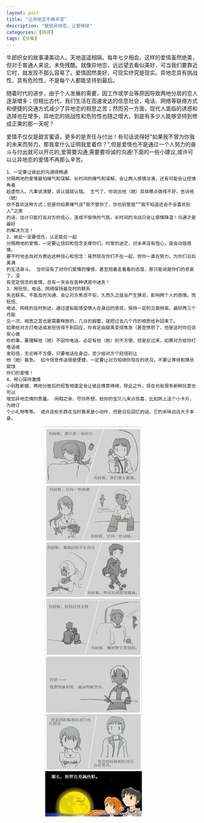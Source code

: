 ```yaml
---
layout: post
title: "让异地恋不再辛苦"
description: "献给异地恋，让爱继续"
categories: [随感]
tags: [杂集]
---
```


牛郎织女的故事凄美动人，天地遥遥相隔，每年七夕相会。这样的爱情虽然绝美，但对于普通人来说，未免残酷。就像异地恋，远远望去看似美好，可当我们要靠近它时，就发现不那么容易了。爱情固然美好，可现实终究是现实。异地恋具有挑战性，具有危险性，不是每个人都能坚持到最后。  

随着时代的进步，由于个人发展的需要，因工作或学业等原因导致两地分居的恋人逐渐增多；但相比古代，我们生活在高速发达的信息社会，电话、网络等联络方式和便捷的交通方式减少了异地恋的相思之苦；然而另一方面，现代人面临的诱惑和选择也在增多，异地恋的挑战性和危险性也随之增大，到底有多少人能够坚持到修成正果的那一天呢？    

爱情不仅仅是甜言蜜语，更多的是责任与付出！有句话说得好"如果我不曾为你我的未来而努力，那我拿什么证明我爱着你？",但是爱情也不是通过一个人努力的奋斗与付出就可以开花的,爱需要沟通,需要要坦诚的沟通!下面的一些小建议,或许可以让异地恋的爱情不再那么辛苦。

	1、一定要让彼此的沟通很畅通
	分隔两地的爱情最怕赌气和误解。长时间的赌气和误解，会让两人感情淡漠，还有可能会让挖墙角者
	趁虚而入。凡事说清楚，该认错就认错。 生气了，你说出他（她）具体哪点做得不好，告诉他（她）
	你不喜欢这种方式；但是你如果赌气说“我不管你了，你也别管我”“我不知道还会不会喜欢别人”之类
	的话，估计只能打击对方的信心，造成不愉快的气氛。长时间的冷战只会让感情降温！沟通才是最好
	的解决方法！
	2、彼此一定要信任，认定能在一起
	分隔两地的爱情，一定要让信仰和信念支撑你们。时常的迷茫，对未来没有信心，就会动摇感情。
	要不时地去向对方表达这种信心和信念：虽然现在你们不在一起，但你一直在努力，为你们日后美满
	的生活奋斗。 当你没有了对你们爱情的憧憬，甚至抱着走着看的态度，那只能说是你们的悲哀了。没
	有坚定信念的爱情，总有一天会在各种诱惑中迷失！ 
	3、用短信、电话、网络保持最及时的联系
	失去联系、不能及时沟通，会让对方焦虑不安。久而久之就会产生猜忌，影响两个人的感情。而短信、
	电话、网络的及时到达，通过虚拟能感受情人在身边的感觉。保持一定的见面频率，最好两三个月能
	见一次。相思之苦也是需要释放的，几日的甜蜜，就把过去几个月的相思给补回来了。
	如果给对方打电话或发短信得不到回应，你肯定由甜美变得焦急（甚至愤怒了，但是这时你应该安心做
	你的事，要理解他（她）不回你电话，必定有他（她）的不方便。但是反过来，如果对方给你打电话或
	发短信，无论再不方便，只要电话在身边，至少给对方个短信别让
	他（她）着急。 如今信息传送很是便捷，一定要让对方知晓你现在的状况，不要让等待和猜忌腐蚀
	你们的爱情！
	4、用心保持激情
	小别胜新婚，两地分居后的短暂相逢定会让彼此情意绵绵，除此之外，现在也有很多新鲜玩意也可以
	增加异地恋情的质量。 闲暇之余，尽你所想，给你的宝贝儿来点惊喜，比如网上送个小卡片，为她订
	个小礼物等等。 或许这些东西在当时看来是小动作，但是日后回忆的话，它的余味远远大于本身。


<span style="margin-left:100px">![异地恋](/assets/images/forlove.jpg)</span>